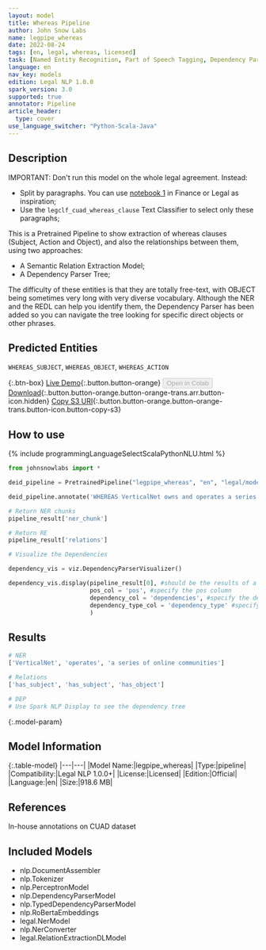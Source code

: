 ```yaml
---
layout: model
title: Whereas Pipeline
author: John Snow Labs
name: legpipe_whereas
date: 2022-08-24
tags: [en, legal, whereas, licensed]
task: [Named Entity Recognition, Part of Speech Tagging, Dependency Parser, Relation Extraction]
language: en
nav_key: models
edition: Legal NLP 1.0.0
spark_version: 3.0
supported: true
annotator: Pipeline
article_header:
  type: cover
use_language_switcher: "Python-Scala-Java"
---
```


## Description

IMPORTANT: Don't run this model on the whole legal agreement. Instead:
- Split by paragraphs. You can use [notebook 1](https://github.com/JohnSnowLabs/spark-nlp-workshop/tree/master/tutorials/Certification_Trainings) in Finance or Legal as inspiration;
- Use the `legclf_cuad_whereas_clause` Text Classifier to select only these paragraphs; 

This is a Pretrained Pipeline to show extraction of whereas clauses (Subject, Action and Object), and also the relationships between them, using two approaches:
- A Semantic Relation Extraction Model;
- A Dependency Parser Tree;

The difficulty of these entities is that they are totally free-text, with OBJECT being sometimes very long with very diverse vocabulary. Although the NER and the REDL can help you identify them, the Dependency Parser has been added so you can navigate the tree looking for specific direct objects or other phrases.

## Predicted Entities

`WHEREAS_SUBJECT`, `WHEREAS_OBJECT`, `WHEREAS_ACTION`

{:.btn-box}
[Live Demo](https://demo.johnsnowlabs.com/finance/LEGALNER_WHEREAS){:.button.button-orange}
<button class="button button-orange" disabled>Open in Colab</button>
[Download](https://s3.amazonaws.com/auxdata.johnsnowlabs.com/legal/models/legpipe_whereas_en_1.0.0_3.2_1661340138139.zip){:.button.button-orange.button-orange-trans.arr.button-icon.hidden}
[Copy S3 URI](s3://auxdata.johnsnowlabs.com/legal/models/legpipe_whereas_en_1.0.0_3.2_1661340138139.zip){:.button.button-orange.button-orange-trans.button-icon.button-copy-s3}

## How to use



<div class="tabs-box" markdown="1">
{% include programmingLanguageSelectScalaPythonNLU.html %}

```python
from johnsnowlabs import *

deid_pipeline = PretrainedPipeline("legpipe_whereas", "en", "legal/models")

deid_pipeline.annotate('WHEREAS VerticalNet owns and operates a series of online communities.')

# Return NER chunks
pipeline_result['ner_chunk']

# Return RE
pipeline_result['relations']

# Visualize the Dependencies

dependency_vis = viz.DependencyParserVisualizer()

dependency_vis.display(pipeline_result[0], #should be the results of a single example, not the complete dataframe.
                       pos_col = 'pos', #specify the pos column
                       dependency_col = 'dependencies', #specify the dependency column
                       dependency_type_col = 'dependency_type' #specify the dependency type column
                       )
```

</div>

## Results

```bash
# NER
['VerticalNet', 'operates', 'a series of online communities']

# Relations
['has_subject', 'has_subject', 'has_object']

# DEP
# Use Spark NLP Display to see the dependency tree
```

{:.model-param}
## Model Information

{:.table-model}
|---|---|
|Model Name:|legpipe_whereas|
|Type:|pipeline|
|Compatibility:|Legal NLP 1.0.0+|
|License:|Licensed|
|Edition:|Official|
|Language:|en|
|Size:|918.6 MB|

## References

In-house annotations on CUAD dataset

## Included Models

- nlp.DocumentAssembler
- nlp.Tokenizer
- nlp.PerceptronModel
- nlp.DependencyParserModel
- nlp.TypedDependencyParserModel
- nlp.RoBertaEmbeddings
- legal.NerModel
- nlp.NerConverter
- legal.RelationExtractionDLModel